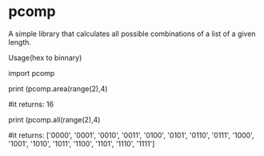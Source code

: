 # pcomp
A simple library that calculates all possible combinations of a list of a given length.

Usage(hex to binnary)

import pcomp

print (pcomp.area(range(2),4)

#it returns: 16

print (pcomp.all(range(2),4)

#it returns: ['0000', '0001', '0010', '0011', '0100', '0101', '0110', '0111', '1000', '1001', '1010', '1011', '1100', '1101', '1110', '1111']
